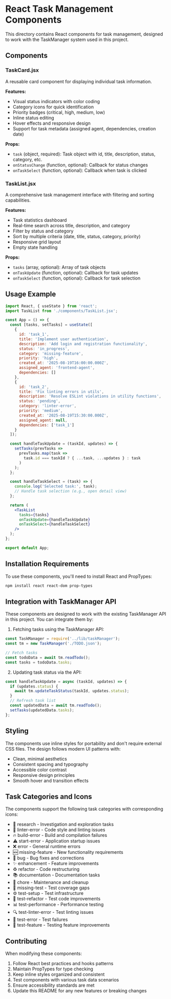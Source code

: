# React Task Management Components

This directory contains React components for task management, designed to work with the TaskManager system used in this project.

## Components

### TaskCard.jsx
A reusable card component for displaying individual task information.

**Features:**
- Visual status indicators with color coding
- Category icons for quick identification
- Priority badges (critical, high, medium, low)
- Inline status editing
- Hover effects and responsive design
- Support for task metadata (assigned agent, dependencies, creation date)

**Props:**
- `task` (object, required): Task object with id, title, description, status, category, etc.
- `onStatusChange` (function, optional): Callback for status changes
- `onTaskSelect` (function, optional): Callback when task is clicked

### TaskList.jsx
A comprehensive task management interface with filtering and sorting capabilities.

**Features:**
- Task statistics dashboard
- Real-time search across title, description, and category
- Filter by status and category
- Sort by multiple criteria (date, title, status, category, priority)
- Responsive grid layout
- Empty state handling

**Props:**
- `tasks` (array, optional): Array of task objects
- `onTaskUpdate` (function, optional): Callback for task updates
- `onTaskSelect` (function, optional): Callback for task selection

## Usage Example

```jsx
import React, { useState } from 'react';
import TaskList from './components/TaskList.jsx';

const App = () => {
  const [tasks, setTasks] = useState([
    {
      id: 'task_1',
      title: 'Implement user authentication',
      description: 'Add login and registration functionality',
      status: 'in_progress',
      category: 'missing-feature',
      priority: 'high',
      created_at: '2025-08-19T16:00:00.000Z',
      assigned_agent: 'frontend-agent',
      dependencies: []
    },
    {
      id: 'task_2',
      title: 'Fix linting errors in utils',
      description: 'Resolve ESLint violations in utility functions',
      status: 'pending',
      category: 'linter-error',
      priority: 'medium',
      created_at: '2025-08-19T15:30:00.000Z',
      assigned_agent: null,
      dependencies: ['task_1']
    }
  ]);

  const handleTaskUpdate = (taskId, updates) => {
    setTasks(prevTasks => 
      prevTasks.map(task => 
        task.id === taskId ? { ...task, ...updates } : task
      )
    );
  };

  const handleTaskSelect = (task) => {
    console.log('Selected task:', task);
    // Handle task selection (e.g., open detail view)
  };

  return (
    <TaskList
      tasks={tasks}
      onTaskUpdate={handleTaskUpdate}
      onTaskSelect={handleTaskSelect}
    />
  );
};

export default App;
```

## Installation Requirements

To use these components, you'll need to install React and PropTypes:

```bash
npm install react react-dom prop-types
```

## Integration with TaskManager API

These components are designed to work with the existing TaskManager API in this project. You can integrate them by:

1. Fetching tasks using the TaskManager API:
```javascript
const TaskManager = require('../lib/taskManager');
const tm = new TaskManager('./TODO.json');

// Fetch tasks
const todoData = await tm.readTodo();
const tasks = todoData.tasks;
```

2. Updating task status via the API:
```javascript
const handleTaskUpdate = async (taskId, updates) => {
  if (updates.status) {
    await tm.updateTaskStatus(taskId, updates.status);
  }
  // Refresh task list
  const updatedData = await tm.readTodo();
  setTasks(updatedData.tasks);
};
```

## Styling

The components use inline styles for portability and don't require external CSS files. The design follows modern UI patterns with:

- Clean, minimal aesthetics
- Consistent spacing and typography
- Accessible color contrast
- Responsive design principles
- Smooth hover and transition effects

## Task Categories and Icons

The components support the following task categories with corresponding icons:

- 🔬 research - Investigation and exploration tasks
- 🔴 linter-error - Code style and linting issues
- 🔥 build-error - Build and compilation failures
- ⚠️ start-error - Application startup issues
- ❌ error - General runtime errors
- 🆕 missing-feature - New functionality requirements
- 🐛 bug - Bug fixes and corrections
- ✨ enhancement - Feature improvements
- ♻️ refactor - Code restructuring
- 📚 documentation - Documentation tasks
- 🧹 chore - Maintenance and cleanup
- 🧪 missing-test - Test coverage gaps
- ⚙️ test-setup - Test infrastructure
- 🔄 test-refactor - Test code improvements
- 📊 test-performance - Performance testing
- 🔍 test-linter-error - Test linting issues
- 🚫 test-error - Test failures
- 🔧 test-feature - Testing feature improvements

## Contributing

When modifying these components:

1. Follow React best practices and hooks patterns
2. Maintain PropTypes for type checking
3. Keep inline styles organized and consistent
4. Test components with various task data scenarios
5. Ensure accessibility standards are met
6. Update this README for any new features or breaking changes